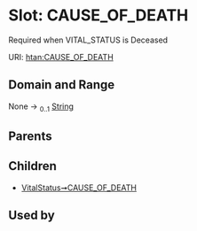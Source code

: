 
# Slot: CAUSE_OF_DEATH

Required when VITAL_STATUS is Deceased

URI: [htan:CAUSE_OF_DEATH](https://w3id.org/htan/CAUSE_OF_DEATH)


## Domain and Range

None &#8594;  <sub>0..1</sub> [String](types/String.md)

## Parents


## Children

 *  [VitalStatus➞CAUSE_OF_DEATH](VitalStatus_CAUSE_OF_DEATH.md)

## Used by

